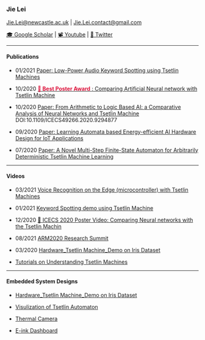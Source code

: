 
### **Jie Lei** 


 Jie.Lei@newcastle.ac.uk | Jie.Lei.contact@gmail.com 
 
 [🎓 Google Scholar](https://scholar.google.com/citations?user=g0nZZiMAAAAJ&hl=en&oi=ao) 
| [📽 Youtube](https://www.youtube.com/channel/UCbG3LTzpZPVncPePOpqxW9w)    |   [🐧 Twitter](https://twitter.com/That_JieLei)



---
#### **Publications**

- 01/2021 [Paper: Low-Power Audio Keyword Spotting using Tsetlin Machines](KWSTM/DEMO0.md)

- 10/2020 [<span style="color:Crimson"> **👑 Best Poster Award** </span>:  Comparing Artificial Neural network with Tsetlin Machine](https://github.com/JieGH/about/blob/gh-pages/ICECS2020/-%20Poster%20-.pdf)

- 10/2020 [Paper: From Arithmetic to Logic Based AI: a Comparative Analysis of Neural Networks and Tsetlin Machine](https://github.com/JieGH/about/blob/gh-pages/ICECS2020/ICECS2020_ID_8231_From_Arithmetic_to_Logic_Based_AI.pdf)
DOI:10.1109/ICECS49266.2020.9294877

- 09/2020 [Paper: Learning Automata based Energy-efficient AI Hardware Design for IoT Applications](https://doi.org/10.1098/rsta.2019.0593)

- 07/2020 [Paper: A Novel Multi-Step Finite-State Automaton for Arbitrarily Deterministic Tsetlin Machine Learning](https://arxiv.org/abs/2007.02114)

---
#### **Videos**

- 03/2021 [Voice Recognition on the Edge (microcontroller) with Tsetlin Machines](https://youtu.be/M_lY8SJH3yo)


- 01/2021 [Keyword Spotting demo using Tsetlin Machine](https://youtu.be/JW0tztpjX8k)

- 12/2020 [👑 ICECS 2020 Poster Video: Comparing Neural networks with the Tsetlin Machin](https://youtu.be/9kjk-lMhSrM)

- 08/2021 [ARM2020 Research Summit](https://youtu.be/N-wkgibJAZE)

- 03/2020 [Hardware_Tsetlin Machine_Demo on Iris Dataset](https://youtu.be/BzaPGByX-hg)

- [Tutorials on Understanding Tsetlin Machines](https://youtube.com/playlist?list=PLQTEHj1nqgNmBHtiw5l5cOs986WUKp8FZ)




---
#### **Embedded System Designs**

- [Hardware_Tsetlin Machine_Demo on Iris Dataset](https://github.com/JieGH/Hardware_TM_Demo)

- [Visulization of Tsetlin Automaton](https://github.com/JieGH/The-Ruler-of-Tsetlin-Automaton)

- [Thermal Camera](https://github.com/JieGH/Thermal-Camera)

- [E-ink Dashboard](https://github.com/JieGH/Epaper-Dashboard_7.5inch)
